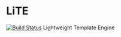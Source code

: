 # LiTE
[![Build Status](https://travis-ci.org/tpawl/LiTE.svg?branch=master)](https://travis-ci.org/tpawl/LiTE)
Lightweight Template Engine
